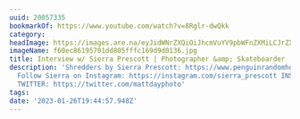 ```yaml
---
uuid: 20057335
bookmarkOf: https://www.youtube.com/watch?v=8Rglr-dwQkk
category:
headImage: https://images.are.na/eyJidWNrZXQiOiJhcmVuYV9pbWFnZXMiLCJrZXkiOiIyMDA1NzMzNS9vcmlnaW5hbF9mNjBlYzg2MTk1NzAxZGQ4MDVmZmZjMTY5ZDlkMDEzNi5qcGciLCJlZGl0cyI6eyJyZXNpemUiOnsid2lkdGgiOjEyMDAsImhlaWdodCI6MTIwMCwiZml0IjoiaW5zaWRlIiwid2l0aG91dEVubGFyZ2VtZW50Ijp0cnVlfSwid2VicCI6eyJxdWFsaXR5Ijo5MH0sImpwZWciOnsicXVhbGl0eSI6OTB9LCJyb3RhdGUiOm51bGx9fQ==?bc=0
imageName: f60ec86195701dd805fffc169d9d0136.jpg
title: Interview w/ Sierra Prescott | Photographer &amp; Skateboarder
description: 'Shredders by Sierra Prescott: https://www.penguinrandomhouse.com/books/611662/shredders-by-sierra-prescott/
  Follow Sierra on Instagram: https://instagram.com/sierra_prescott INSTAGRAM: https://instagram.com/mattdayphoto
  TWITTER: https://twitter.com/mattdayphoto'
tags:
date: '2023-01-26T19:44:57.948Z'
---
```

